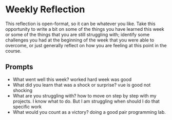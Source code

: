 # Weekly Reflection
This reflection is open-format, so it can be whatever you like. Take this opportunity to write a bit on some of the things you have learned this week or some of the things that you are still struggling with; identify some challenges you had at the beginning of the week that you were able to overcome, or just generally reflect on how you are feeling at this point in the course.

## Prompts
- What went well this week? worked hard week was good
- What did you learn that was a shock or surprise? vue is good not shocking
- What are you struggling with? how to move on step by step with my projects. I know what to do. But I am struggling when should I do that specific work
- What would you count as a victory? doing a good pair programming lab.
